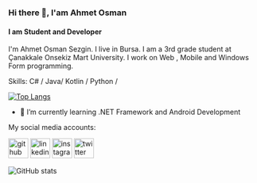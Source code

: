          
### Hi there 👋, I'am Ahmet Osman
#### I am Student and Developer


I'm Ahmet Osman Sezgin. I live in Bursa. I am a 3rd grade student at Çanakkale Onsekiz Mart University. I work on Web , Mobile and Windows Form programming.


Skills: C# / Java/ Kotlin / Python /

[![Top Langs](https://github-readme-stats.vercel.app/api/top-langs/?username=AhmetOsmn)](https://github.com/anuraghazra/github-readme-stats)

- 🌱 I’m currently learning .NET Framework and Android Development  


My social media accounts:

[<img src='https://cdn.jsdelivr.net/npm/simple-icons@3.0.1/icons/github.svg' alt='github' height='40'>](https://github.com/AhmetOsmn)  [<img src='https://cdn.jsdelivr.net/npm/simple-icons@3.0.1/icons/linkedin.svg' alt='linkedin' height='40'>](https://www.linkedin.com/in/ahmet-osman-sezgin-9836761b1/)  [<img src='https://cdn.jsdelivr.net/npm/simple-icons@3.0.1/icons/instagram.svg' alt='instagram' height='40'>](https://www.instagram.com/ahmetosman.sezgin/)  [<img src='https://cdn.jsdelivr.net/npm/simple-icons@3.0.1/icons/twitter.svg' alt='twitter' height='40'>](https://twitter.com/AhmetOsmanSezg2)  



![GitHub stats](https://github-readme-stats.vercel.app/api?username=AhmetOsmn&show_icons=true)  
